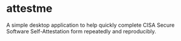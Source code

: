 # attestme
A simple desktop application to help quickly complete CISA Secure Software Self-Attestation form repeatedly and reproducibly.
